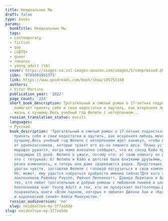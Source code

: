 ```yaml
---
title: Неидеальные Мы
draft: false
type: books
params:
  bookTitle: Неидеальные Мы
  tags:
  - contemporary
  - fiction
  - gay
  - LGBTQ+
  - queer
  - romance
  - young adult (YA)
  cover: https://images-na.ssl-images-amazon.com/images/S/compressed.photo.goodreads.com/books/1681151527i/105753180.jpg
  isbn: '9785001955375'
  link: https://www.goodreads.com/book/show/105753180
  authors:
  - Vitor Martins
  publication_year: '2022'
  page_count: '224'
  short_book_description: Трогательный и смелый роман о 17-летних подростках, который
    помогает принять себя и свои недостатки и ощутить, как искренняя любовь меняет
    жизнь к лучшему.Весь учебный год Фелипе с нетерпением...
  russian_translation_status: exists
  languages:
  - Русский
  book_description: 'Трогательный и смелый роман о 17-летних подростках, который помогает
    принять себя и свои недостатки и ощутить, как искренняя любовь меняет жизнь к
    лучшему.Весь учебный год Фелипе с нетерпением ждет каникул, чтобы наконец отдохнуть
    от одноклассников, которые травят его из-за лишнего веса. Планы устроить сериальный
    марафон рушатся, когда мама внезапно сообщает, что их сосед Кайо проведет с ними
    следующие 15 дней. Фелипе в ужасе, потому что: а) свою комнату он делил разве
    что с тетушкой; б) Фелипе и Кайо в детстве были близкими друзьями, но потом все
    резко изменилось, и теперь они даже здороваются редко. Предстоящие дни вызывают
    ураган чувств, заставляя Фелипе с головой погрузиться в свои комплексы и страхи.
    Но, может, ему удастся набраться храбрости именно сейчас?Для кого эта книгаДля
    поклонников Рейнбоу Рауэлл, Рейчел Липпинкотт, Дэвида Левитана и Адама Сильвера.Для
    тех, кто любит трогательные и добрые романы с любовной линией в центре сюжета.Для
    поклонников книг Young Adult и тех, кто не пропускает бестселлеры.Для тех, кому
    понравились книги «Всем парням, которых я любила» Дженни Хан и «Красный, белый
    и королевский синий» Кейси Маккуистон.'
  russian_audioversion: 'no'
  slug: neidealnye-my-3f7aa5de
slug: neidealnye-my-3f7aa5de
---
```

